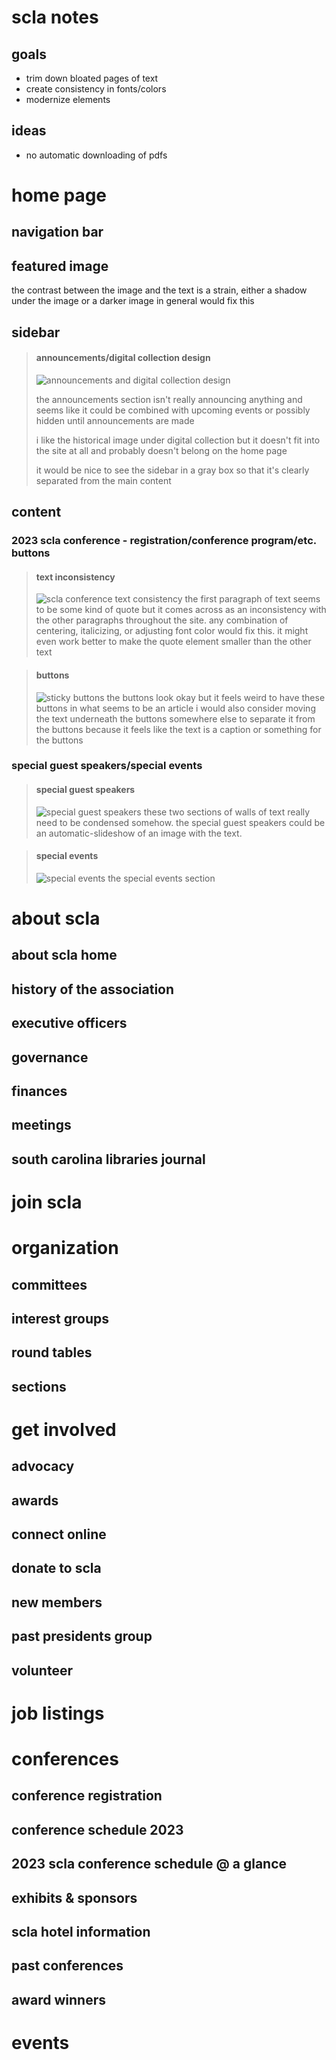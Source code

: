 # scla notes
## goals
- trim down bloated pages of text
- create consistency in fonts/colors
- modernize elements

## ideas
- no automatic downloading of pdfs

# home page
## navigation bar

## featured image
the contrast between the image and the text is a strain, either a shadow under the image or a darker image in general would fix this

## sidebar
> #### announcements/digital collection design
> ![announcements and digital collection design](https://github.com/cwrightlibrary/scla/blob/main/assets/website_notes/fig_/_home/_sidebar/_announcements_digital_collection_design.png?raw=true)
> 
> the announcements section isn't really announcing anything and seems like it could be combined with upcoming events or possibly hidden until announcements are made
> 
> i like the historical image under digital collection but it doesn't fit into the site at all and probably doesn't belong on the home page
> 
> it would be nice to see the sidebar in a gray box so that it's clearly separated from the main content

## content
### 2023 scla conference - registration/conference program/etc. buttons
> #### text inconsistency
> ![scla conference text consistency](https://github.com/cwrightlibrary/scla/blob/main/assets/website_notes/fig_/_home/_content/_scla_conference_text_consistency.png?raw=true)
> the first paragraph of text seems to be some kind of quote but it comes across as an inconsistency with the other paragraphs throughout the site. any combination of centering, italicizing, or adjusting font color would fix this. it might even work better to make the quote element smaller than the other text

> #### buttons
> ![sticky buttons](https://github.com/cwrightlibrary/scla/blob/main/assets/website_notes/fig_/_home/_content/_sticky_buttons.png?raw=true)
> the buttons look okay but it feels weird to have these buttons in what seems to be an article
> i would also consider moving the text underneath the buttons somewhere else to separate it from the buttons because it feels like the text is a caption or something for the buttons

### special guest speakers/special events
> #### special guest speakers
> ![special guest speakers](https://github.com/cwrightlibrary/scla/blob/main/assets/website_notes/fig_/_home/_content/_special_guest_speakers.png?raw=true)
> these two sections of walls of text really need to be condensed somehow. the special guest speakers could be an automatic-slideshow of an image with the text.

> #### special events
> ![special events](https://github.com/cwrightlibrary/scla/blob/main/assets/website_notes/fig_/_home/_content/_special_events.png?raw=true)
> the special events section 

# about scla
## about scla home

## history of the association

## executive officers

## governance

## finances

## meetings

## south carolina libraries journal


# join scla


# organization
## committees

## interest groups

## round tables

## sections


# get involved
## advocacy

## awards

## connect online

## donate to scla

## new members

## past presidents group

## volunteer


# job listings


# conferences
## conference registration

## conference schedule 2023

## 2023 scla conference schedule @ a glance

## exhibits & sponsors

## scla hotel information

## past conferences

## award winners


# events
